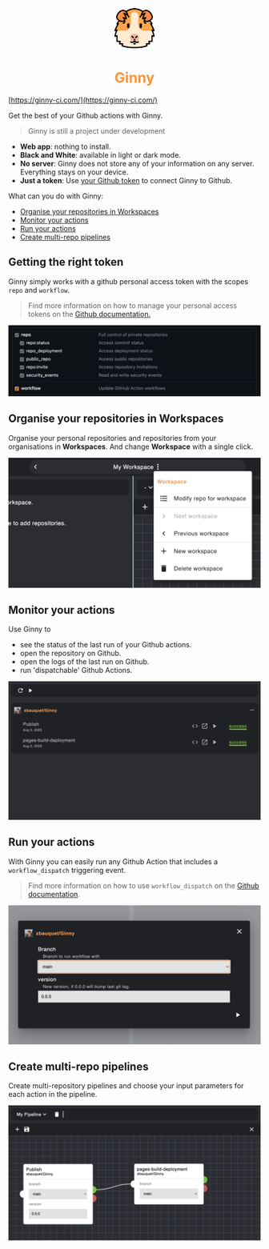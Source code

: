 <div align="center">
  <img src="https://raw.githubusercontent.com/xbauquet/ginny/main/src/assets/logo.png" width="80px">
  <h1 style="color:#FD943C">
    Ginny
  </h1>
</div>

[https://ginny-ci.com/](https://ginny-ci.com/)

Get the best of your Github actions with Ginny.
> Ginny is still a project under development

- **Web app**: nothing to install.
- **Black and White**: available in light or dark mode.
- **No server**: Ginny does not store any of your information on any server. Everything stays on your device.
- **Just a token**: Use [your Github token](#getting-the-right-token) to connect Ginny to Github.

What can you do with Ginny: 
- [Organise your repositories in Workspaces](#organise-your-repositories-in-workspaces)
- [Monitor your actions](#monitor-your-actions) 
- [Run your actions](#run-your-actions)
- [Create multi-repo pipelines](#create-multi-repo-pipelines)

## Getting the right token

Ginny simply works with a github personal access token with the scopes `repo` and `workflow`.
>Find more information on how to manage your personal access tokens on the [Github documentation.](https://docs.github.com/en/authentication/keeping-your-account-and-data-secure/managing-your-personal-access-tokens)

![Token scopes](./src/assets/token-scopes.png)

## Organise your repositories in Workspaces

Organise your personal repositories and repositories from your organisations in **Workspaces**.
And change **Workspace** with a single click.

![Workspace example](./src/assets/workspace-example.png)

## Monitor your actions

Use Ginny to 
- see the status of the last run of your Github actions.
- open the repository on Github.
- open the logs of the last run on Github.
- run 'dispatchable' Github Actions.

![Run example](./src/assets/run-example.png)

## Run your actions

With Ginny you can easily run any Github Action that includes a `workflow_dispatch` triggering event.
>Find more information on how to use `workflow_dispatch` on the [Github documentation](https://docs.github.com/en/actions/using-workflows/events-that-trigger-workflows#workflow_dispatch).

![Run workflow example](./src/assets/run-workflow-example.png)

## Create multi-repo pipelines

Create multi-repository pipelines and choose your input parameters for each action in the pipeline.

![Pipeline example](./src/assets/pipeline-example.png)
